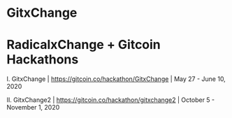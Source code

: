 # GitxChange
# RadicalxChange + Gitcoin Hackathons

I. GitxChange | https://gitcoin.co/hackathon/GitxChange | May 27 - June 10, 2020

II. GitxChange2 | https://gitcoin.co/hackathon/gitxchange2 | October 5 - November 1, 2020

